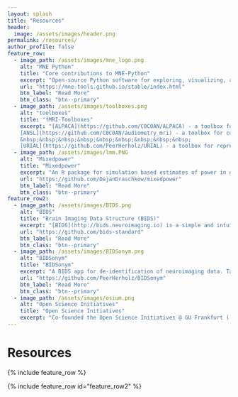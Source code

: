 ```yaml
---
layout: splash
title: "Resources"
header:
  image: /assets/images/header.png
permalink: /resources/
author_profile: false
feature_row:
  - image_path: /assets/images/mne_logo.png
    alt: "MNE Python"
    title: "Core contributions to MNE-Python"
    excerpt: "Open-source Python software for exploring, visualizing, and analyzing human neurophysiological data."
    url: "https://mne-tools.github.io/stable/index.html"
    btn_label: "Read More"
    btn_class: "btn--primary"
  - image_path: /assets/images/toolboxes.png
    alt: "toolboxes"
    title: "fMRI-Toolboxes"
    excerpt: "[ALPACA](https://github.com/C0C0AN/ALPACA) - a toolbox for the localization and parcellation of human auditory cortex areas
    [ANSL](https://github.com/C0C0AN/audiometry_mri) - a toolbox for conducting audiometry like measurements in MRI settings
    &nbsp;&nbsp;&nbsp;&nbsp;&nbsp;&nbsp;&nbsp;&nbsp;&nbsp;
    [URIAL](https://github.com/PeerHerholz/URIAL) - a toolbox for representational similarity analysis in python"
  - image_path: /assets/images/lmm.PNG
    alt: "Mixedpower"
    title: "Mixedpower"
    excerpt: "An R package for simulation based estimates of power in generalized linear mixed models."
    url: "https://github.com/DejanDraschkow/mixedpower"
    btn_label: "Read More"
    btn_class: "btn--primary"    
feature_row2:
  - image_path: /assets/images/BIDS.png
    alt: "BIDS"
    title: "Brain Imaging Data Structure (BIDS)"
    excerpt: "[BIDS](http://bids.neuroimaging.io) is a simple and intuitive way to organize and describe your neuroimaging and behavioral data."
    url: "https://github.com/bids-standard"
    btn_label: "Read More"
    btn_class: "btn--primary"
  - image_path: /assets/images/BIDSonym.png
    alt: "BIDSonym"
    title: "BIDSonym"
    excerpt: "A BIDS app for de-identification of neuroimaging data. Takes BIDS-format T1 and T2-weighted images and applies one of several popular de-identification algorithms."
    url: "https://github.com/PeerHerholz/BIDSonym"
    btn_label: "Read More"
    btn_class: "btn--primary"
  - image_path: /assets/images/osium.png
    alt: "Open Science Initiatives"
    title: "Open Science Initiatives"
    excerpt: "Co-founded the Open Science Initiatives @ GU Frankfurt ([have a look](https://open-science-frankfurt.github.io/)) and Uni Marburg: [here ](https://openscienceinitiativeuniversitymarburg.github.io) and [here](https://www.uni-marburg.de/de/mara/einrichtung/wissenschaftsgruppen/arbeitsgruppe-35)"
---
```


# Resources



{% include feature_row %}

{% include feature_row id="feature_row2" %}
